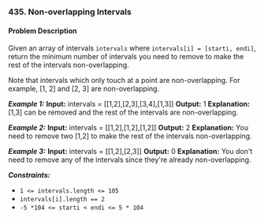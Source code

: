 ### 435. Non-overlapping Intervals

#### Problem Description

Given an array of intervals `intervals` where `intervals[i] = [starti, endi]`, return the minimum number of intervals you need to remove to make the rest of the intervals non-overlapping.

Note that intervals which only touch at a point are non-overlapping. For example, [1, 2] and [2, 3] are non-overlapping.

**_Example 1:_**
**Input:** intervals = [[1,2],[2,3],[3,4],[1,3]]
**Output:** 1
**Explanation:** [1,3] can be removed and the rest of the intervals are non-overlapping.

**_Example 2:_**
**Input:** intervals = [[1,2],[1,2],[1,2]]
**Output:** 2
**Explanation:** You need to remove two [1,2] to make the rest of the intervals non-overlapping.

**_Example 3:_**
**Input:** intervals = [[1,2],[2,3]]
**Output:** 0
**Explanation:** You don't need to remove any of the intervals since they're already non-overlapping.

**_Constraints:_**

- `1 <= intervals.length <= 105`
- `intervals[i].length == 2`
- `-5 *104 <= starti < endi <= 5 * 104`
